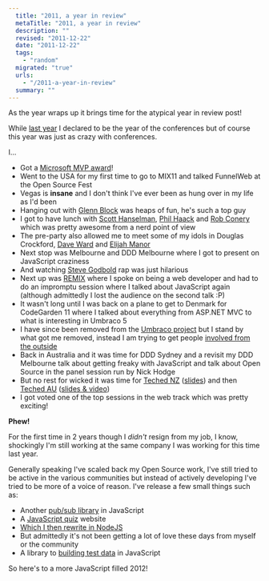 ```yaml
---
  title: "2011, a year in review"
  metaTitle: "2011, a year in review"
  description: ""
  revised: "2011-12-22"
  date: "2011-12-22"
  tags: 
    - "random"
  migrated: "true"
  urls: 
    - "/2011-a-year-in-review"
  summary: ""
---
```

As the year wraps up it brings time for the atypical year in review post!

While [last year][1] I declared to be the year of the conferences but of course this year was just as crazy with conferences.

I...

* Got a [Microsoft MVP award][2]!
* Went to the USA for my first time to go to MIX11 and talked FunnelWeb at the Open Source Fest
 * Vegas is **insane** and I don't think I've ever been as hung over in my life as I'd been
 * Hanging out with [Glenn Block][3] was heaps of fun, he's such a top guy
 * I got to have lunch with [Scott Hanselman][4], [Phil Haack][5] and [Rob Conery][6] which was pretty awesome from a nerd point of view
 * The pre-party also allowed me to meet some of my idols in Douglas Crockford, [Dave Ward][7] and [Elijah Manor][8]
* Next stop was Melbourne and DDD Melbourne where I got to present on JavaScript craziness
 * And watching [Steve Godbold][9] rap was just hilarious
* Next up was [REMIX][10] where I spoke on being a web developer and had to do an impromptu session where I talked about JavaScript again (although admittedly I lost the audience on the second talk :P)
* It wasn't long until I was back on a plane to get to Denmark for CodeGarden 11 where I talked about everything from ASP.NET MVC to what is interesting in Umbraco 5
 * I have since been removed from the [Umbraco project][11] but I stand by what got me removed, instead I am trying to get people [involved from the outside][12]
* Back in Australia and it was time for DDD Sydney and a revisit my DDD Melbourne talk about getting freaky with JavaScript and talk about Open Source in the panel session run by Nick Hodge
* But no rest for wicked it was time for [Teched NZ][13] ([slides][14]) and then [Teched AU][15] ([slides & video][16]) 
 * I got voted one of the top sessions in the web track which was pretty exciting!

**Phew!**

For the first time in 2 years though I *didn't* resign from my job, I know, shockingly I'm still working at the same company I was working for this time last year.

Generally speaking I've scaled back my Open Source work, I've still tried to be active in the various communities but instead of actively developing I've tried to be more of a voice of reason. I've release a few small things such as:

* Another [pub/sub library][17] in JavaScript
* A [JavaScript quiz][18] website
 * [Which I then rewrite in NodeJS][19]
 * But admittedly it's not been getting a lot of love these days from myself or the community
* A library to [building test data][20] in JavaScript

So here's to a more JavaScript filled 2012!


  [1]: https://www.aaron-powell.com/2010-a-year-in-review
  [2]: https://www.aaron-powell.com/mvp11
  [3]: http://twitter.com/#!/gblock
  [4]: http://twitter.com/#!/shanselman
  [5]: http://twitter.com/#!/haacked
  [6]: http://twitter.com/#!/robconery
  [7]: http://twitter.com/#!/Encosia
  [8]: http://twitter.com/#!/elijahmanor
  [9]: http://twitter.com/#!/stevegodbold
  [10]: https://www.aaron-powell.com/remix11
  [11]: https://www.aaron-powell.com/umbraco/so-long-and-thanks-for-all-the-fish
  [12]: https://www.aaron-powell.com/umbraco/i-want-you
  [13]: https://www.aaron-powell.com/speaking/teched-nz-2011
  [14]: https://www.aaron-powell.com/speaking/teched-nz-2011/slides
  [15]: https://www.aaron-powell.com/speaking/teched-au-2011
  [16]: https://www.aaron-powell.com/speaking/teched-au-2011/slides
  [17]: https://www.aaron-powell.com/javascript/postman
  [18]: https://www.aaron-powell.com/javascript/javascript-quiz
  [19]: https://www.aaron-powell.com/javascript/rebuilding-javascript-quiz-in-nodejs
  [20]: https://www.aaron-powell.com/javascript/building-data-with-tbd